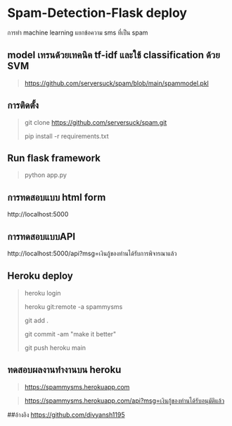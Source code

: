 # Spam-Detection-Flask deploy

การทำ machine learning แยกข้อความ sms ที่เป็น spam

## model เทรนด้วยเทคนิค tf-idf และใช้ classification ด้วย SVM
> https://github.com/serversuck/spam/blob/main/spammodel.pkl



## การติดตั้ง
> git clone https://github.com/serversuck/spam.git
>
> pip install -r requirements.txt

## Run flask framework
> python app.py

## การทดสอบแบบ html form
http://localhost:5000

## การทดสอบแบบAPI
http://localhost:5000/api?msg=เงินกู้ของท่านได้รับการพิจารณาแล้ว

## Heroku deploy
> heroku login
> 
> heroku git:remote -a spammysms
> 
> git add .
> 
> git commit -am "make it better"
> 
> git push heroku main


## ทดสอบผลงานทำงานบน heroku

> https://spammysms.herokuapp.com

> https://spammysms.herokuapp.com/api?msg=เงินกู้ของท่านได้รับอนุมัติแล้ว

##อ้างอิง
https://github.com/divyansh1195
